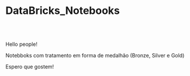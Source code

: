 # DataBricks_Notebooks

<div/>


<br/>
<br/>

Hello people! 

Notebboks com tratamento em forma de medalhão (Bronze, Silver e Gold)

Espero que gostem!

<br/>
